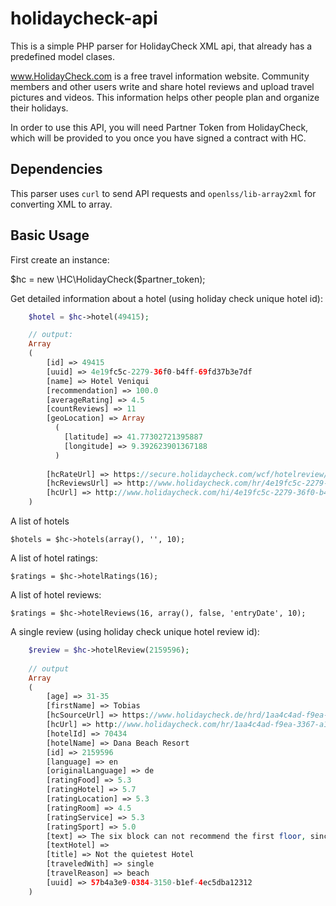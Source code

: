 # holidaycheck-api
This is a simple PHP parser for HolidayCheck XML api, that already has a predefined model clases.

www.HolidayCheck.com is a free travel information website. 
Community members and other users write and share hotel reviews and upload travel pictures and videos. 
This information helps other people plan and organize their holidays.

In order to use this API, you will need Partner Token from HolidayCheck, which will be provided to you once you have signed a contract with HC.

## Dependencies

This parser uses ``curl`` to send API requests and ``openlss/lib-array2xml`` for converting XML to array.

## Basic Usage

First create an instance:

  $hc = new \HC\HolidayCheck($partner_token);

Get detailed information about a hotel (using holiday check unique hotel id):

```php
	$hotel = $hc->hotel(49415);

	// output:
	Array
  	(
	    [id] => 49415
	    [uuid] => 4e19fc5c-2279-36f0-b4ff-69fd37b3e7df
	    [name] => Hotel Veniqui
	    [recommendation] => 100.0
	    [averageRating] => 4.5
	    [countReviews] => 11
	    [geoLocation] => Array
	      (
	        [latitude] => 41.77302721395887
	        [longitude] => 9.392623901367188
	      )
	  
	    [hcRateUrl] => https://secure.holidaycheck.com/wcf/hotelreview/rate/4e19fc5c-2279-36f0-b4ff-69fd37b3e7df
	    [hcReviewsUrl] => http://www.holidaycheck.com/hr/4e19fc5c-2279-36f0-b4ff-69fd37b3e7df
    	[hcUrl] => http://www.holidaycheck.com/hi/4e19fc5c-2279-36f0-b4ff-69fd37b3e7df
	)
```

A list of hotels

	$hotels = $hc->hotels(array(), '', 10);

A list of hotel ratings:

	$ratings = $hc->hotelRatings(16);

A list of hotel reviews:

	$ratings = $hc->hotelReviews(16, array(), false, 'entryDate', 10);	
	
A single review (using holiday check unique hotel review id):


```php
	$review = $hc->hotelReview(2159596);
  
  	// output
  	Array
	(
	    [age] => 31-35
	    [firstName] => Tobias
	    [hcSourceUrl] => https://www.holidaycheck.de/hrd/1aa4c4ad-f9ea-3367-a163-8a3a6884d450/57b4a3e9-0384-3150-b1ef-4ec5dba12312
	    [hcUrl] => http://www.holidaycheck.com/hr/1aa4c4ad-f9ea-3367-a163-8a3a6884d450/-/review/57b4a3e9-0384-3150-b1ef-4ec5dba12312
	    [hotelId] => 70434
	    [hotelName] => Dana Beach Resort
	    [id] => 2159596
	    [language] => en
	    [originalLanguage] => de
	    [ratingFood] => 5.3
	    [ratingHotel] => 5.7
	    [ratingLocation] => 5.3
	    [ratingRoom] => 4.5
	    [ratingService] => 5.3
	    [ratingSport] => 5.0
	    [text] => The six block can not recommend the first floor, since the sounds of the departing Fleugzeuge (3.15
	    [textHotel] => 
	    [title] => Not the quietest Hotel
	    [traveledWith] => single
	    [travelReason] => beach
	    [uuid] => 57b4a3e9-0384-3150-b1ef-4ec5dba12312
	)
```

